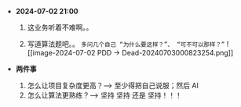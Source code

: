 
-  **2024-07-02 21:00**
  
	1.  这业务听着不难啊。。
	   
	2.  写道算法题吧。。
		`多问几个自己 “为什么要这样？”、 “可不可以那样？”`
		![[image-2024-07-02 PDD -> Dead-20240703000823254.png]]


-  **两件事**
  
	1.  怎么让项目复杂度更高？--> 至少得把自己说服；然后 AI
	2.  怎么让算法更熟练？--> 坚持 坚持 还是 坚持！！！


